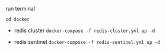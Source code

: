 run terminal

`cd docker `

* redis cluster
`docker-compose -f redis-cluster.yml up -d`

* redis sentinel 
`docker-compose -f redis-sentinel.yml up -d`

